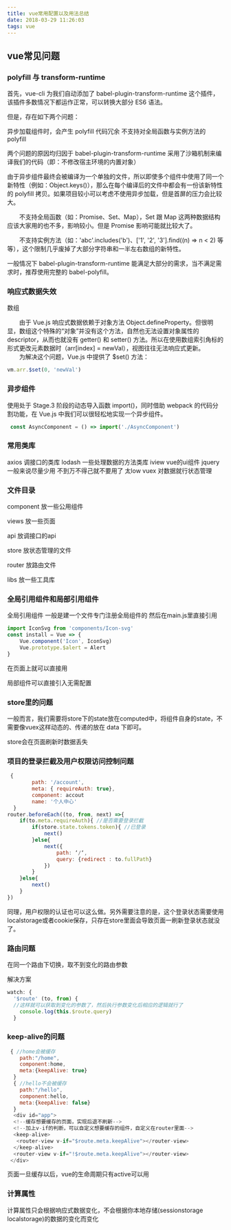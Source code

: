 ```yaml
---
title: vue常用配置以及用法总结
date: 2018-03-29 11:26:03
tags: vue
---
```


## vue常见问题

### polyfill 与 transform-runtime

首先，vue-cli 为我们自动添加了 babel-plugin-transform-runtime 这个插件，该插件多数情况下都运作正常，可以转换大部分 ES6 语法。

但是，存在如下两个问题：

异步加载组件时，会产生 polyfill 代码冗余
不支持对全局函数与实例方法的 polyfill

两个问题的原因均归因于 babel-plugin-transform-runtime 采用了沙箱机制来编译我们的代码（即：不修改宿主环境的内置对象）

由于异步组件最终会被编译为一个单独的文件，所以即使多个组件中使用了同一个新特性（例如：Object.keys()），那么在每个编译后的文件中都会有一份该新特性的 polyfill 拷贝。如果项目较小可以考虑不使用异步加载，但是首屏的压力会比较大。

　　不支持全局函数（如：Promise、Set、Map），Set 跟 Map 这两种数据结构应该大家用的也不多，影响较小。但是 Promise 影响可能就比较大了。

　　不支持实例方法（如：'abc'.includes('b')、['1', '2', '3'].find((n) => n < 2) 等等），这个限制几乎废掉了大部分字符串和一半左右数组的新特性。

一般情况下 babel-plugin-transform-runtime 能满足大部分的需求，当不满足需求时，推荐使用完整的 babel-polyfill。

### 响应式数据失效

数组

　　由于 Vue.js 响应式数据依赖于对象方法 Object.defineProperty。但很明显，数组这个特殊的“对象”并没有这个方法，自然也无法设置对象属性的 descriptor，从而也就没有 getter() 和 setter() 方法。所以在使用数组索引角标的形式更改元素数据时（arr[index] = newVal），视图往往无法响应式更新。
　　为解决这个问题，Vue.js 中提供了 $set() 方法：
```javascript
vm.arr.$set(0, 'newVal')
```

### 异步组件

使用处于 Stage.3 阶段的动态导入函数 import()，同时借助 webpack 的代码分割功能，在 Vue.js 中我们可以很轻松地实现一个异步组件。

```javascript
 const AsyncComponent = () => import('./AsyncComponent')
```
### 常用类库

axios 调接口的类库
lodash 一些处理数据的方法类库
iview  vue的ui组件
jquery 一般来说尽量少用 不到万不得己就不要用了  太low
vuex  对数据就行状态管理

### 文件目录

component 放一些公用组件

views 放一些页面

api 放调接口的api

store 放状态管理的文件

router 放路由文件

libs 放一些工具库

### 全局引用组件和局部引用组件

全局引用组件
一般是建一个文件专门注册全局组件的
然后在main.js里直接引用
```javascript
import IconSvg from 'components/Icon-svg'
const install = Vue => {
    Vue.component('Icon', IconSvg)
    Vue.prototype.$alert = Alert
}
```
在页面上就可以直接用

局部组件可以直接引入无需配置

### store里的问题

一般而言，我们需要将store下的state放在computed中，将组件自身的state，不需要像vuex这样动态的、传递的放在 data 下即可。

store会在页面刷新时数据丢失

### 项目的登录拦截及用户权限访问控制问题
```javascript
 { 
        path: '/account', 
        meta: { requireAuth: true}, 
        component: accout
        name: '个人中心'
  }
router.beforeEach((to, from, next) =>{
    if(to.meta.requireAuth){ //是否需要登录拦截
        if(store.state.tokens.token){ //已登录
            next()
        }else{
            next({
                path: ‘/‘,
                query: {redirect : to.fullPath}
            })
        }
    }else{
        next()
    }
})
```
同理，用户权限的认证也可以这么做。另外需要注意的是，这个登录状态需要使用localstorage或者cookie保存，只存在store里面会导致页面一刷新登录状态就没了。

### 路由问题

在同一个路由下切换，取不到变化的路由参数

解决方案
```javascript
watch: {
  '$route' (to, from) {
  //这样就可以获取到变化的参数了，然后执行参数变化后相应的逻辑就行了
    console.log(this.$route.query)
  }
```
###  keep-alive的问题
```javascript
 { //home会被缓存
    path:"/home",
    component:home,
    meta:{keepAlive: true}
  }
  { //hello不会被缓存
    path:"/hello",
    component:hello,
    meta:{keepAlive: false}
  }
  <div id="app">
  <!--缓存想要缓存的页面，实现后退不刷新-->
  <!--加上v-if的判断，可以自定义想要缓存的组件，自定义在router里面-->
  <keep-alive>
   <router-view v-if="$route.meta.keepAlive"></router-view>
  </keep-alive>
  <router-view v-if="!$route.meta.keepAlive"></router-view>
 </div>
```
页面一旦缓存以后，vue的生命周期只有active可以用

### 计算属性

计算属性只会根据响应式数据变化，不会根据你本地存储(sessionstorage localstorage)的数据的变化而变化







